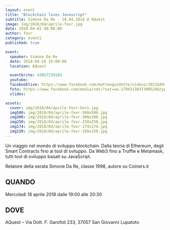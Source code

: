 ```yaml
---
layout: event
title: "Blockchain loves Javascript"
subtitle: Simone Da Re - 18.04.2018 @ AQuest
image: img/2018/04/aprile-fevr.jpg
date: 2018-04-01 00:00:00
author: fevr
category: eventi
published: true

event:
  speaker: Simone Da Re
  date: 2018-04-18 19:00:00
  location: AQuest

  eventbrite: 43857239183
  youtube:
  facebooklive: https://www.facebook.com/matteoguidotto/videos/10216494648822635/
  foto: https://www.facebook.com/media/set/?set=oa.1794313037300529&type=3
  slides:

assets:
  cover: img/2018/04/aprile-fevr-hero.jpg
  img500: img/2018/04/aprile-fevr-500x500.jpg
  img300: img/2018/04/aprile-fevr-300x300.jpg
  img250: img/2018/04/aprile-fevr-250x250.jpg
  img174: img/2018/04/aprile-fevr-174x174.jpg
  img150: img/2018/04/aprile-fevr-150x150.jpg
---
```


Un viaggio nel mondo di sviluppo blockchain. Dalla teoria di Ethereum, degli Smart Contracts fino ai tool di sviluppo. Da Web3 fino a Truffle e Metamask, tutti tool di sviluppo basati su JavaScript.

Relatore della serata Simone Da Re, classe 1998, autore su Coiners.it

## QUANDO

Mercoledì 18 aprile 2018 dalle 19:00 alle 20:30

## DOVE

AQuest – Via Dott. F. Garofoli 233, 37057 San Giovanni Lupatoto
